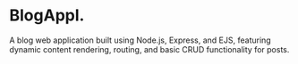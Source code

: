 # BlogAppl.
A blog web application built using Node.js, Express, and EJS, featuring dynamic content rendering, routing, and basic CRUD functionality for posts.
